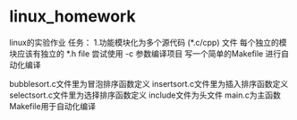 # linux_homework
linux的实验作业
任务：
1.功能模块化为多个源代码 (*.c/cpp) 文件
每个独立的模块应该有独立的 *.h file
尝试使用 -c 参数编译项目
写一个简单的Makefile 进行自动化编译

bubblesort.c文件里为冒泡排序函数定义
insertsort.c文件里为插入排序函数定义
selectsort.c文件里为选择排序函数定义
include文件为头文件
main.c为主函数
Makefile用于自动化编译
